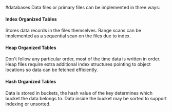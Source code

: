 #databases
Data files or primary files can be implemented in three ways:
#### Index Organized Tables
Stores data records in the files themselves.
Range scans can be implemented as a sequential scan on the files due to index.
#### Heap Organized Tables
Don't follow any particular order, most of the time data is written in order.
Heap files require extra additional index structures pointing to object locations so data can be fetched efficiently.
#### Hash Organized Tables
Data is stored in buckets, the hash value of the key determines which bucket the data belongs to.
Data inside the bucket may be sorted to support indexing or unsorted.
